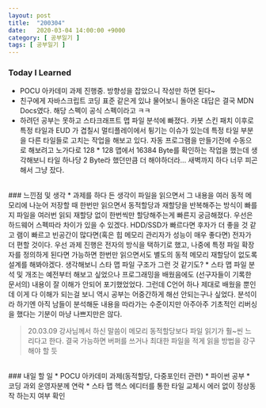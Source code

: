 ```yaml
---
layout: post
title:  "200304"
date:   2020-03-04 14:00:00 +9000
category: [ 공부일기 ]
tags: [ 공부일기 ]
---
```


### Today I Learned
* POCU 아카데미 과제 진행중. 방향성을 잡았으니 작성만 하면 된다~
* 친구에게 자바스크립트 코딩 표준 같은게 있냐 물어보니 돌아온 대답은 결국 MDN Docs였다. 해당 스펙이 공식 스펙이라고 ㅋㅋ
* 하려던 공부는 못하고 스타크래프트 맵 파일 분석에 빠졌다. 카봇 스킨 패치 이후로 특정 타일과 EUD 가 겹칠시 멀티플레이에서 튕기는 이슈가 있는데 특정 타일 부분을 다른 타일들로 고치는 작업을 해보고 있다. 자동 프로그램을 만들기전에 수동으로 해보려고 노가다로 128 * 128 맵에서 16384 Byte를 확인하는 작업을 했는데 생각해보니 타일 하나당 2 Byte라 했던만큼 더 해야하더라... 새벽까지 하다 너무 피곤해서 그냥 잤다.

<br>
### 느낀점 및 생각
* 과제를 하다 든 생각이 파일을 읽으면서 그 내용을 여러 동적 메모리에 나눈어 저장할 때 한번만 읽으면서 동적할당과 재할당을 반복해주는 방식이 빠를지 파일을 여러번 읽되 재할당 없이 한번씩만 할당해주는게 빠른지 궁금해졌다. 우선은 하드웨어 스펙따라 차이가 있을 수 있겠다. HDD/SSD가 빠르다면 후자가 더 좋을 것 같고 램이 빠르고 빈공간이 많다면(혹은 힙 메모리 관리자가 성능이 매우 좋다면) 전자가 더 편할 것이다. 우선 과제 진행은 전자의 방식을 택하기로 했고, 나중에 특정 파일 확장자를 정의하게 된다면 가능하면 한번만 읽으면서도 별도의 동적 메모리 재할당이 없도록 설계를 해봐야겠다. 생각해보니 스타 맵 파일 구조가 그런 것 같기도?
* 스타 맵 파일 분석 및 개조는 예전부터 해보고 싶었으나 프로그래밍을 배웠음에도 (선구자들이 기록한 문서의) 내용이 잘 이해가 안되어 포기했었었다. 그런데 C언어 하나 제대로 배웠을 뿐인데 이게 다 이해가 되는걸 보니 역시 공부는 어중간하게 해선 안되는구나 싶었다. 분석이라 하기엔 아직 남들이 분석해둔 내용을 따라가는 수준이지만 아주아주 기초적인 리버싱을 했다는 기분이 마냥 나쁘지만은 않다.

> 20.03.09
> 강사님께서 하신 말씀이 메모리 동적할당보다 파일 읽기가 훨~씬 느리다고 한다. 결국 가능하면 버퍼를 쓰거나 최대한 파일을 적게 읽을 방법을 강구해야 할 듯

<br>
### 내일 할 일
* POCU 아카데미 과제(동적할당, 다중포인터 관련)
* 파이썬 공부
* 코딩 과외 운영자분께 연락
* 스타 맵 헥스 에디터를 통한 타일 교체시 에러 없이 정상동작 하는지 여부 확인


